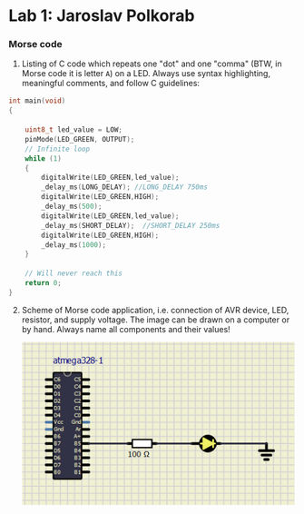 # Lab 1: Jaroslav Polkorab

### Morse code

1. Listing of C code which repeats one "dot" and one "comma" (BTW, in Morse code it is letter `A`) on a LED. Always use syntax highlighting, meaningful comments, and follow C guidelines:

```c
int main(void)
{
    
    uint8_t led_value = LOW;
    pinMode(LED_GREEN, OUTPUT); 
    // Infinite loop
    while (1)
    {
        digitalWrite(LED_GREEN,led_value); 
        _delay_ms(LONG_DELAY); //LONG_DELAY 750ms 
        digitalWrite(LED_GREEN,HIGH);
        _delay_ms(500);
        digitalWrite(LED_GREEN,led_value);
        _delay_ms(SHORT_DELAY);  //SHORT_DELAY 250ms
        digitalWrite(LED_GREEN,HIGH);     
        _delay_ms(1000); 
    }

    // Will never reach this
    return 0;
}
```

2. Scheme of Morse code application, i.e. connection of AVR device, LED, resistor, and supply voltage. The image can be drawn on a computer or by hand. Always name all components and their values!

   ![your figure](https://github.com/Polkorabjaroslav/Digital-electronics-2/blob/main/Obrazky/Blink.png)
